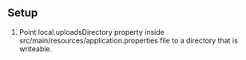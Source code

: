 
## Setup

1. Point local.uploadsDirectory property inside src/main/resources/application.properties file to a directory that is writeable.


